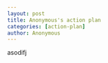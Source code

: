 ```yaml
---
layout: post 
title: Anonymous's action plan 
categories: [action-plan]
author: Anonymous
---
```

asodifj

